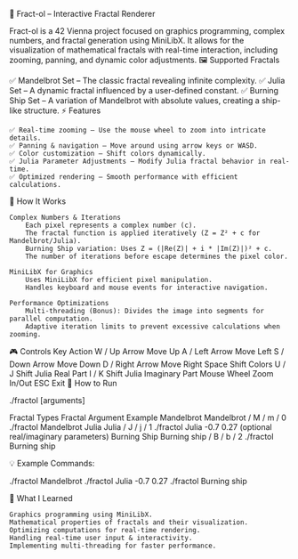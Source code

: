 🎨 Fract-ol – Interactive Fractal Renderer

Fract-ol is a 42 Vienna project focused on graphics programming, complex numbers, and fractal generation using MiniLibX. It allows for the visualization of mathematical fractals with real-time interaction, including zooming, panning, and dynamic color adjustments.
🖼️ Supported Fractals

✅ Mandelbrot Set – The classic fractal revealing infinite complexity.
✅ Julia Set – A dynamic fractal influenced by a user-defined constant.
✅ Burning Ship Set – A variation of Mandelbrot with absolute values, creating a ship-like structure.
⚡ Features

    ✅ Real-time zooming – Use the mouse wheel to zoom into intricate details.
    ✅ Panning & navigation – Move around using arrow keys or WASD.
    ✅ Color customization – Shift colors dynamically.
    ✅ Julia Parameter Adjustments – Modify Julia fractal behavior in real-time.
    ✅ Optimized rendering – Smooth performance with efficient calculations.

📌 How It Works

    Complex Numbers & Iterations
        Each pixel represents a complex number (c).
        The fractal function is applied iteratively (Z = Z² + c for Mandelbrot/Julia).
        Burning Ship variation: Uses Z = (|Re(Z)| + i * |Im(Z)|)² + c.
        The number of iterations before escape determines the pixel color.

    MiniLibX for Graphics
        Uses MiniLibX for efficient pixel manipulation.
        Handles keyboard and mouse events for interactive navigation.

    Performance Optimizations
        Multi-threading (Bonus): Divides the image into segments for parallel computation.
        Adaptive iteration limits to prevent excessive calculations when zooming.

🎮 Controls
Key	Action
W / Up Arrow	Move Up
A / Left Arrow	Move Left
S / Down Arrow	Move Down
D / Right Arrow	Move Right
Space	Shift Colors
U / J	Shift Julia Real Part
I / K	Shift Julia Imaginary Part
Mouse Wheel	Zoom In/Out
ESC	Exit
🚀 How to Run

./fractol <FractalType> [arguments]

Fractal Types
Fractal	Argument	Example
Mandelbrot	Mandelbrot / M / m / 0	./fractol Mandelbrot
Julia	Julia / J / j / 1	./fractol Julia -0.7 0.27 (optional real/imaginary parameters)
Burning Ship	Burning ship / B / b / 2	./fractol Burning ship

💡 Example Commands:

./fractol Mandelbrot
./fractol Julia -0.7 0.27
./fractol Burning ship

🎯 What I Learned

    Graphics programming using MiniLibX.
    Mathematical properties of fractals and their visualization.
    Optimizing computations for real-time rendering.
    Handling real-time user input & interactivity.
    Implementing multi-threading for faster performance.
